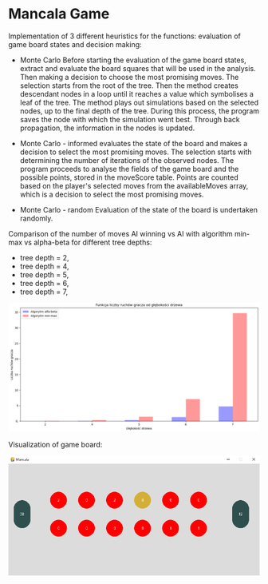 # Mancala Game

Implementation of 3 different heuristics for the functions: evaluation of game board states and decision making:
- Monte Carlo
Before starting the evaluation of the game board states, extract and evaluate the board squares that will be used in the analysis. Then making a decision to choose the most promising moves. The selection starts from the root of the tree. Then the method creates descendant nodes in a loop until it reaches a value which symbolises a leaf of the tree. 
The method plays out simulations based on the selected nodes, up to the final depth of the tree. During this process, the program saves the node with which the simulation went best.  Through back propagation, the information in the nodes is updated.

- Monte Carlo - informed
evaluates the state of the board and makes a decision to select the most promising moves. The selection starts with determining the number of iterations of the observed nodes. The program proceeds to analyse the fields of the game board and the possible points, stored in the moveScore table. Points are counted based on the player's selected moves from the availableMoves array, which is a decision to select the most promising moves.
 
- Monte Carlo - random
Evaluation of the state of the board is undertaken randomly.

Comparison of the number of moves AI winning vs AI with algorithm 
min-max vs alpha-beta for different tree depths:
- tree depth = 2,
- tree depth = 4,
- tree depth = 5,
- tree depth = 6,
- tree depth = 7,

![Screenshot](Mancala.png)

Visualization of game board:


![Screenshot](MancalaConsole.png)
